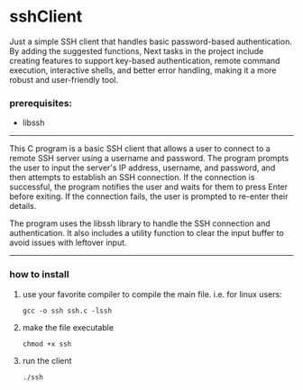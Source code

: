 # sshClient
Just a simple SSH client that handles basic password-based authentication. By adding the suggested functions, Next tasks in the project include creating features to support key-based authentication, remote command execution, interactive shells, and better error handling, making it a more robust and user-friendly tool.

### prerequisites:
- libssh

---

This C program is a basic SSH client that allows a user to connect to a remote SSH server using a username and password. The program prompts the user to input the server's IP address, username, and password, and then attempts to establish an SSH connection. If the connection is successful, the program notifies the user and waits for them to press Enter before exiting. If the connection fails, the user is prompted to re-enter their details.

The program uses the libssh library to handle the SSH connection and authentication. It also includes a utility function to clear the input buffer to avoid issues with leftover input.

---

### how to install

1. use your favorite compiler to compile the main file.  i.e. for linux users:
   ```
   gcc -o ssh ssh.c -lssh
   ```
2. make the file executable
   ```
   chmod +x ssh
   ```
3. run the client
   ```
   ./ssh
   ```

